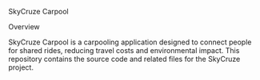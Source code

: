 SkyCruze Carpool

Overview

SkyCruze Carpool is a carpooling application designed to connect people for shared rides, reducing travel costs and environmental impact. This repository contains the source code and related files for the SkyCruze project.

